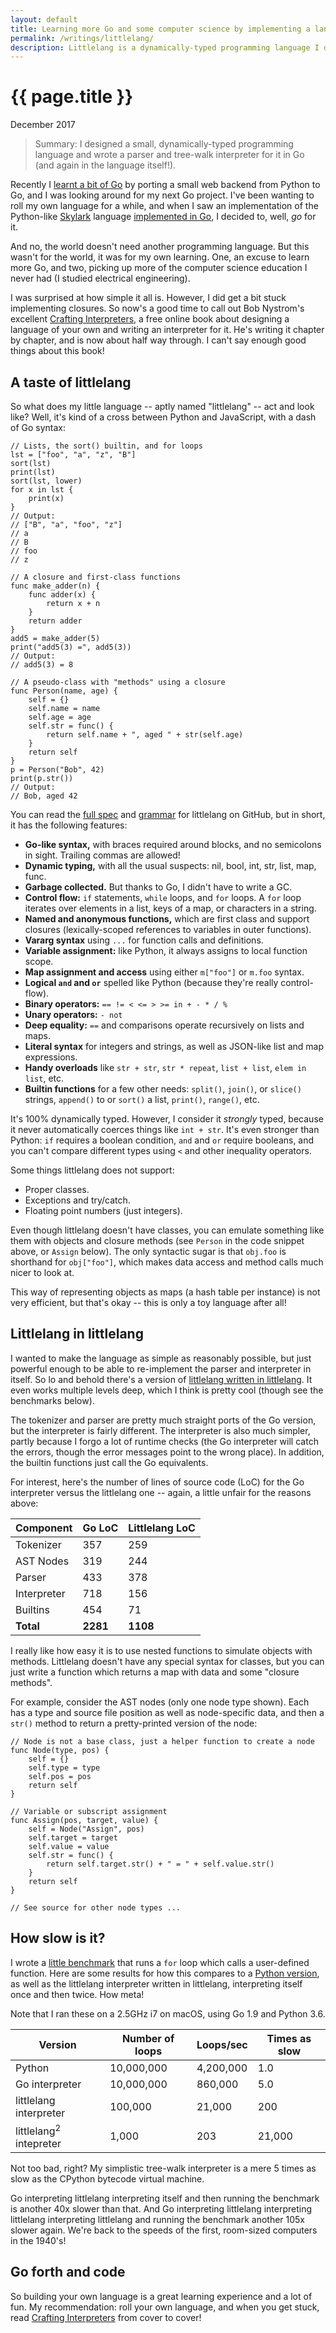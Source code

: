 ```yaml
---
layout: default
title: Learning more Go and some computer science by implementing a language
permalink: /writings/littlelang/
description: Littlelang is a dynamically-typed programming language I designed and wrote an interpreter for in Go (and in littlelang itself!).
---
```

<h1>{{ page.title }}</h1>
<p class="subtitle">December 2017</p>


> Summary: I designed a small, dynamically-typed programming language and wrote a parser and tree-walk interpreter for it in Go (and again in the language itself!).

Recently I [learnt a bit of Go](/writings/learning-go/) by porting a small web backend from Python to Go, and I was looking around for my next Go project. I've been wanting to roll my own language for a while, and when I saw an implementation of the Python-like [Skylark](https://docs.bazel.build/versions/master/skylark/language.html) language [implemented in Go](https://github.com/google/skylark), I decided to, well, *go* for it.

And no, the world doesn't need another programming language. But this wasn't for the world, it was for my own learning. One, an excuse to learn more Go, and two, picking up more of the computer science education I never had (I studied electrical engineering).

I was surprised at how simple it all is. However, I did get a bit stuck implementing closures. So now's a good time to call out Bob Nystrom's excellent [Crafting Interpreters](http://www.craftinginterpreters.com/), a free online book about designing a language of your own and writing an interpreter for it. He's writing it chapter by chapter, and is now about half way through. I can't say enough good things about this book!


A taste of littlelang
---------------------

So what does my little language -- aptly named "littlelang" -- act and look like? Well, it's kind of a cross between Python and JavaScript, with a dash of Go syntax:

```
// Lists, the sort() builtin, and for loops
lst = ["foo", "a", "z", "B"]
sort(lst)
print(lst)
sort(lst, lower)
for x in lst {
    print(x)
}
// Output:
// ["B", "a", "foo", "z"]
// a
// B
// foo
// z

// A closure and first-class functions
func make_adder(n) {
    func adder(x) {
        return x + n
    }
    return adder
}
add5 = make_adder(5)
print("add5(3) =", add5(3))
// Output:
// add5(3) = 8

// A pseudo-class with "methods" using a closure
func Person(name, age) {
    self = {}
    self.name = name
    self.age = age
    self.str = func() {
        return self.name + ", aged " + str(self.age)
    }
    return self
}
p = Person("Bob", 42)
print(p.str())
// Output:
// Bob, aged 42
```

You can read the [full spec](https://github.com/hyblancode/littlelang#language-spec) and [grammar](https://github.com/hyblancode/littlelang#grammar) for littlelang on GitHub, but in short, it has the following features:

* **Go-like syntax,** with braces required around blocks, and no semicolons in sight. Trailing commas are allowed!
* **Dynamic typing,** with all the usual suspects: nil, bool, int, str, list, map, func.
* **Garbage collected.** But thanks to Go, I didn't have to write a GC.
* **Control flow:** `if` statements, `while` loops, and `for` loops. A `for` loop iterates over elements in a list, keys of a map, or characters in a string.
* **Named and anonymous functions,** which are first class and support closures (lexically-scoped references to variables in outer functions).
* **Vararg syntax** using `...` for function calls and definitions.
* **Variable assignment:** like Python, it always assigns to local function scope.
* **Map assignment and access** using either `m["foo"]` or `m.foo` syntax.
* **Logical `and` and `or`** spelled like Python (because they're really control-flow).
* **Binary operators:** `== != < <= > >= in + - * / %`
* **Unary operators:** `- not`
* **Deep equality:** `==` and comparisons operate recursively on lists and maps.
* **Literal syntax** for integers and strings, as well as JSON-like list and map expressions.
* **Handy overloads** like `str + str`, `str * repeat`, `list + list`, `elem in list`, etc.
* **Builtin functions** for a few other needs: `split()`, `join()`, or `slice()` strings, `append()` to or `sort()` a list, `print()`, `range()`, etc.

It's 100% dynamically typed. However, I consider it *strongly* typed, because it never automatically coerces things like `int + str`. It's even stronger than Python: `if` requires a boolean condition, `and` and `or` require booleans, and you can't compare different types using `<` and other inequality operators.

Some things littlelang does not support:

* Proper classes.
* Exceptions and try/catch.
* Floating point numbers (just integers).

Even though littlelang doesn't have classes, you can emulate something like them with objects and closure methods (see `Person` in the code snippet above, or `Assign` below). The only syntactic sugar is that `obj.foo` is shorthand for `obj["foo"]`, which makes data access and method calls much nicer to look at.

This way of representing objects as maps (a hash table per instance) is not very efficient, but that's okay -- this is only a toy language after all!


Littlelang in littlelang
------------------------

I wanted to make the language as simple as reasonably possible, but just powerful enough to be able to re-implement the parser and interpreter in itself. So lo and behold there's a version of [littlelang written in littlelang](https://github.com/hyblancode/littlelang/blob/master/littlelang.ll). It even works multiple levels deep, which I think is pretty cool (though see the benchmarks below).

The tokenizer and parser are pretty much straight ports of the Go version, but the interpreter is fairly different. The interpreter is also much simpler, partly because I forgo a lot of runtime checks (the Go interpreter will catch the errors, though the error messages point to the wrong place). In addition, the builtin functions just call the Go equivalents.

For interest, here's the number of lines of source code (LoC) for the Go interpreter versus the littlelang one -- again, a little unfair for the reasons above:

Component   |   Go LoC | Littlelang LoC
----------- | -------- | --------------
Tokenizer   |      357 |            259
AST Nodes   |      319 |            244
Parser      |      433 |            378
Interpreter |      718 |            156
Builtins    |      454 |             71
**Total**   | **2281** |       **1108**


I really like how easy it is to use nested functions to simulate objects with methods. Littlelang doesn't have any special syntax for classes, but you can just write a function which returns a map with data and some "closure methods".

For example, consider the AST nodes (only one node type shown). Each has a type and source file position as well as node-specific data, and then a `str()` method to return a pretty-printed version of the node:

```
// Node is not a base class, just a helper function to create a node
func Node(type, pos) {
    self = {}
    self.type = type
    self.pos = pos
    return self
}

// Variable or subscript assignment
func Assign(pos, target, value) {
    self = Node("Assign", pos)
    self.target = target
    self.value = value
    self.str = func() {
        return self.target.str() + " = " + self.value.str()
    }
    return self
}

// See source for other node types ...
```


How slow is it?
---------------

I wrote a [little benchmark](https://github.com/hyblancode/littlelang/blob/master/examples/benchmark.ll) that runs a `for` loop which calls a user-defined function. Here are some results for how this compares to a [Python version](https://github.com/hyblancode/littlelang/blob/master/examples/benchmark.py), as well as the littlelang interpreter written in littlelang, interpreting itself once and then twice. How meta!

Note that I ran these on a 2.5GHz i7 on macOS, using Go 1.9 and Python 3.6.

Version                           | Number of loops | Loops/sec | Times as slow
--------------------------------- | --------------- | --------- | -------------
Python                            |      10,000,000 | 4,200,000 |           1.0
Go interpreter                    |      10,000,000 |   860,000 |           5.0
littlelang interpreter            |         100,000 |    21,000 |           200
littlelang<sup>2</sup> intepreter |           1,000 |       203 |        21,000

Not too bad, right? My simplistic tree-walk interpreter is a mere 5 times as slow as the CPython bytecode virtual machine.

Go interpreting littlelang interpreting itself and then running the benchmark is another 40x slower than that. And Go interpreting littlelang interpreting littlelang interpreting littlelang and running the benchmark another 105x slower again. We're back to the speeds of the first, room-sized computers in the 1940's!


Go forth and code
-----------------

So building your own language is a great learning experience and a lot of fun. My recommendation: roll your own language, and when you get stuck, read [Crafting Interpreters](http://www.craftinginterpreters.com/) from cover to cover!
